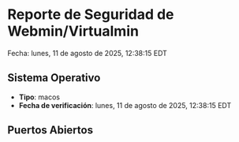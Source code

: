 # Reporte de Seguridad de Webmin/Virtualmin
Fecha: lunes, 11 de agosto de 2025, 12:38:15 EDT

## Sistema Operativo
- **Tipo**: macos
- **Fecha de verificación**: lunes, 11 de agosto de 2025, 12:38:15 EDT

## Puertos Abiertos
